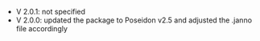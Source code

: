 - V 2.0.1: not specified
- V 2.0.0: updated the package to Poseidon v2.5 and adjusted the .janno file accordingly
